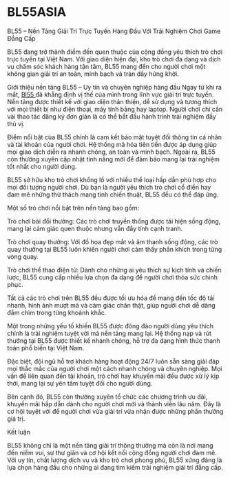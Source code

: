 # BL55ASIA
BL55 – Nền Tảng Giải Trí Trực Tuyến Hàng Đầu Với Trải Nghiệm Chơi Game Đẳng Cấp

BL55 đang trở thành điểm đến quen thuộc của cộng đồng yêu thích trò chơi trực tuyến tại Việt Nam. Với giao diện hiện đại, kho trò chơi đa dạng và dịch vụ chăm sóc khách hàng tận tâm, BL55 mang đến cho người chơi một không gian giải trí an toàn, minh bạch và tràn đầy hứng khởi.

 Giới thiệu nền tảng BL55 – Uy tín và chuyên nghiệp hàng đầu
Ngay từ khi ra mắt, <a href=https://bl55.asia> Bl55 </a>  đã khẳng định vị thế của mình trong lĩnh vực giải trí trực tuyến. Nền tảng được thiết kế với giao diện thân thiện, dễ sử dụng và tương thích với mọi thiết bị như điện thoại, máy tính bảng hay laptop. Người chơi chỉ cần vài thao tác đăng ký đơn giản là có thể bắt đầu hành trình trải nghiệm đầy thú vị.

Điểm nổi bật của BL55 chính là cam kết bảo mật tuyệt đối thông tin cá nhân và tài khoản của người chơi. Hệ thống mã hóa tiên tiến được áp dụng giúp mọi giao dịch diễn ra nhanh chóng, an toàn và minh bạch. Ngoài ra, BL55 còn thường xuyên cập nhật tính năng mới để đảm bảo mang lại trải nghiệm tốt nhất cho người dùng.

BL55 sở hữu kho trò chơi khổng lồ với nhiều thể loại hấp dẫn phù hợp cho mọi đối tượng người chơi. Dù bạn là người yêu thích trò chơi cổ điển hay đam mê những thử thách mang tính chiến thuật, BL55 đều có thể đáp ứng.

Một số trò chơi nổi bật trên nền tảng bao gồm:

Trò chơi bài đổi thưởng: Các trò chơi truyền thống được tái hiện sống động, mang lại cảm giác quen thuộc nhưng vẫn đầy tính cạnh tranh.

Trò chơi quay thưởng: Với đồ họa đẹp mắt và âm thanh sống động, các trò quay thưởng tại BL55 luôn khiến người chơi cảm thấy phấn khích trong từng vòng quay.

Trò chơi thể thao điện tử: Dành cho những ai yêu thích sự kịch tính và chiến lược, BL55 cung cấp nhiều lựa chọn đa dạng để người chơi thỏa sức chinh phục.

Tất cả các trò chơi trên BL55 đều được tối ưu hóa để mang đến tốc độ tải nhanh, hình ảnh mượt mà và cảm giác chân thật, giúp người chơi dễ dàng đắm chìm trong từng khoảnh khắc.

Một trong những yếu tố khiến BL55 được đông đảo người dùng yêu thích chính là trải nghiệm tuyệt vời mà nền tảng mang lại. Hệ thống nạp và rút thưởng tại BL55 được thiết kế nhanh chóng, hỗ trợ đa dạng hình thức thanh toán phổ biến tại Việt Nam.

Đặc biệt, đội ngũ hỗ trợ khách hàng hoạt động 24/7 luôn sẵn sàng giải đáp mọi thắc mắc của người chơi một cách nhanh chóng và chuyên nghiệp. Mọi vấn đề liên quan đến tài khoản, trò chơi hay khuyến mãi đều được xử lý kịp thời, mang lại sự yên tâm tuyệt đối cho người dùng.

Bên cạnh đó, BL55 còn thường xuyên tổ chức các chương trình ưu đãi, khuyến mãi hấp dẫn dành cho người chơi mới và thành viên lâu năm. Đây là cơ hội tuyệt vời để người chơi vừa giải trí vừa nhận được những phần thưởng giá trị.

 Kết luận

BL55 không chỉ là một nền tảng giải trí thông thường mà còn là nơi mang đến niềm vui, sự thư giãn và cơ hội kết nối cộng đồng người chơi đam mê. Với uy tín, chất lượng dịch vụ và kho trò chơi phong phú, BL55 xứng đáng là lựa chọn hàng đầu cho những ai đang tìm kiếm trải nghiệm giải trí đẳng cấp.
